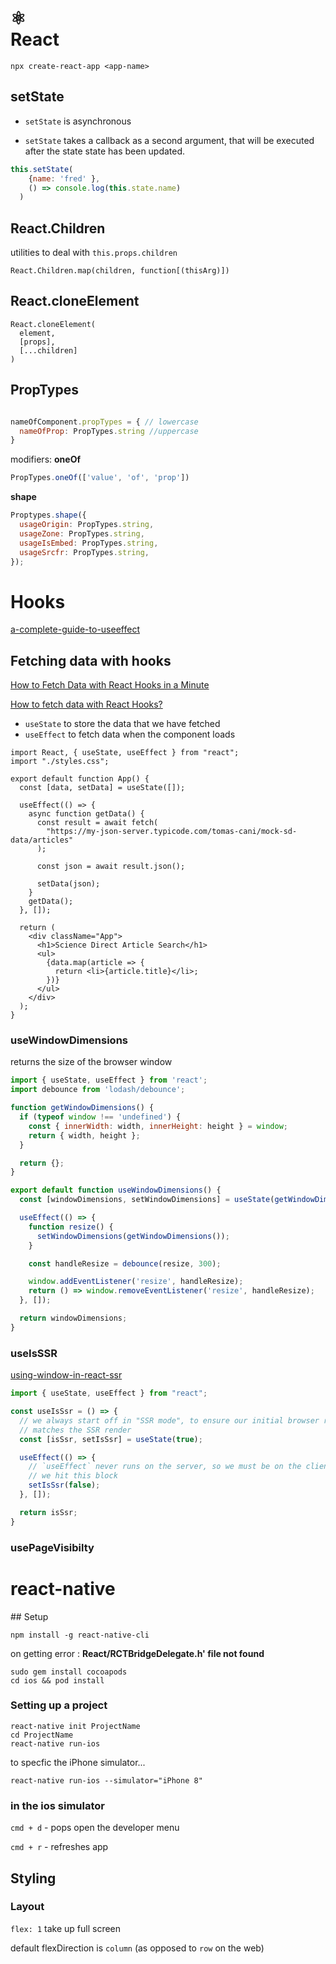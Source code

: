# ️⚛️ <br>React

```
npx create-react-app <app-name>
```
## setState

- `setState` is asynchronous 

- `setState` takes a callback as a second argument, that will be executed after the state state has been updated. 

```JavaScript
this.setState(
    {name: 'fred' }, 
    () => console.log(this.state.name)
  )
```

## React.Children 

utilities to deal with `this.props.children`

```JS
React.Children.map(children, function[(thisArg)])
```

## React.cloneElement 

```JS
React.cloneElement(
  element,
  [props],
  [...children]
)
```

## PropTypes

```js

nameOfComponent.propTypes = { // lowercase
  nameOfProp: PropTypes.string //uppercase 
}
```
modifiers: 
__oneOf__
```js
PropTypes.oneOf(['value', 'of', 'prop'])
```
__shape__
```js
Proptypes.shape({
  usageOrigin: PropTypes.string,
  usageZone: PropTypes.string,
  usageIsEmbed: PropTypes.string,
  usageSrcfr: PropTypes.string,
});
```


# Hooks 

[a-complete-guide-to-useeffect](https://overreacted.io/a-complete-guide-to-useeffect/)

## Fetching data with hooks


[How to Fetch Data with React Hooks in a Minute](https://medium.com/@cwlsn/how-to-fetch-data-with-react-hooks-in-a-minute-e0f9a15a44d6)

[How to fetch data with React Hooks?](https://www.robinwieruch.de/react-hooks-fetch-data)


* `useState` to store the data that we have fetched
* `useEffect` to fetch data when the component loads

```
import React, { useState, useEffect } from "react";
import "./styles.css";

export default function App() {
  const [data, setData] = useState([]);

  useEffect(() => {
    async function getData() {
      const result = await fetch(
        "https://my-json-server.typicode.com/tomas-cani/mock-sd-data/articles"
      );

      const json = await result.json();

      setData(json);
    }
    getData();
  }, []);

  return (
    <div className="App">
      <h1>Science Direct Article Search</h1>
      <ul>
        {data.map(article => {
          return <li>{article.title}</li>;
        })}
      </ul>
    </div>
  );
}
```


### useWindowDimensions
returns the size of the browser window

```javascript 
import { useState, useEffect } from 'react';
import debounce from 'lodash/debounce';

function getWindowDimensions() {
  if (typeof window !== 'undefined') {
    const { innerWidth: width, innerHeight: height } = window;
    return { width, height };
  }

  return {};
}

export default function useWindowDimensions() {
  const [windowDimensions, setWindowDimensions] = useState(getWindowDimensions());

  useEffect(() => {
    function resize() {
      setWindowDimensions(getWindowDimensions());
    }

    const handleResize = debounce(resize, 300);

    window.addEventListener('resize', handleResize);
    return () => window.removeEventListener('resize', handleResize);
  }, []);

  return windowDimensions;
}
```


### useIsSSR

[using-window-in-react-ssr](https://stephencook.dev/blog/using-window-in-react-ssr/)

```javascript
import { useState, useEffect } from "react";

const useIsSsr = () => {
  // we always start off in "SSR mode", to ensure our initial browser render
  // matches the SSR render
  const [isSsr, setIsSsr] = useState(true);

  useEffect(() => {
    // `useEffect` never runs on the server, so we must be on the client if
    // we hit this block
    setIsSsr(false);
  }, []);

  return isSsr;
}
```

### usePageVisibilty 

# react-native

## Setup

`npm install -g react-native-cli`

on getting error : **React/RCTBridgeDelegate.h' file not found**

```cli
sudo gem install cocoapods
cd ios && pod install
```

### Setting up a project

    react-native init ProjectName
    cd ProjectName
    react-native run-ios

to specfic the iPhone simulator...

    react-native run-ios --simulator="iPhone 8"

### in the ios simulator

`cmd + d` - pops open the developer menu

`cmd + r` - refreshes app


## Styling

### Layout

`flex: 1`
take up full screen

default flexDirection is `column` (as opposed to `row` on the web)